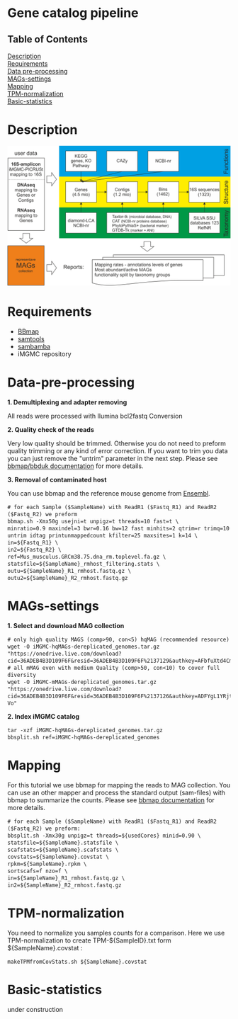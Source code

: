 # Gene catalog pipeline

## Table of Contents

[Description](#Description)  
[Requirements](#Requirements)  
[Data pre-processing](#Data-pre-processing)  
[MAGs-settings](#MAGs-settings)  
[Mapping](#Mapping)  
[TPM-normalization](#TPM-normalization)  
[Basic-statistics](#Basic-statistics)  

# Description

![iMGMC-pipeline](/images/pipeline.png)

# Requirements
* [BBmap](https://sourceforge.net/projects/bbmap/)
* [samtools](http://samtools.sourceforge.net/)
* [sambamba](http://lomereiter.github.io/sambamba/)
* iMGMC repository


# Data-pre-processing

**1. Demultiplexing and adapter removing**

All reads were processed with Ilumina bcl2fastq Conversion

**2. Quality check of the reads**

Very low quality should be trimmed. Otherwise you do not need to preform quality trimming or any kind of error correction. If you want to trim you data you can just remove the "untrim" parameter in the next step. Please see [bbmap/bbduk documentation](https://jgi.doe.gov/data-and-tools/bbtools/bb-tools-user-guide) for more details.

**3. Removal of contaminated host**

You can use bbmap and the reference mouse genome from [Ensembl](http://www.ensembl.org/Mus_musculus/Info/Index).

    # for each Sample ($SampleName) with ReadR1 ($Fastq_R1) and ReadR2 ($Fastq_R2) we preform
    bbmap.sh -Xmx50g usejni=t unpigz=t threads=10 fast=t \
    minratio=0.9 maxindel=3 bwr=0.16 bw=12 fast minhits=2 qtrim=r trimq=10 untrim idtag printunmappedcount kfilter=25 maxsites=1 k=14 \
    in=${Fastq_R1} \
    in2=${Fastq_R2} \
    ref=Mus_musculus.GRCm38.75.dna_rm.toplevel.fa.gz \
    statsfile=${SampleName}_rmhost_filtering.stats \
    outu=${SampleName}_R1_rmhost.fastq.gz \
    outu2=${SampleName}_R2_rmhost.fastq.gz

# MAGs-settings

**1. Select and download MAG collection**

    # only high quality MAGS (comp>90, con<5) hqMAG (recommended resource)
	wget -O iMGMC-hqMAGs-dereplicated_genomes.tar.gz "https://onedrive.live.com/download?cid=36ADEB4B3D109F6F&resid=36ADEB4B3D109F6F%2137129&authkey=AFbfuXtd4Cm9kHQ"
	# all mMAG even with medium Quality (comp>50, con<10) to cover full diversity
	wget -O iMGMC-mMAGs-dereplicated_genomes.tar.gz "https://onedrive.live.com/download?cid=36ADEB4B3D109F6F&resid=36ADEB4B3D109F6F%2137126&authkey=ADFYgL1YRjtb-Vo"
	

**2. Index iMGMC catalog**

	tar -xzf iMGMC-hqMAGs-dereplicated_genomes.tar.gz
    bbsplit.sh ref=iMGMC-hqMAGs-dereplicated_genomes


# Mapping

For this tutorial we use bbmap for mapping the reads to MAG collection. You can use an other mapper and process the standard output (sam-files) with bbmap to summarize the counts. Please see [bbmap documentation](https://jgi.doe.gov/data-and-tools/bbtools/bb-tools-user-guide) for more details.

    # for each Sample ($SampleName) with ReadR1 ($Fastq_R1) and ReadR2 ($Fastq_R2) we preform:
    bbsplit.sh -Xmx30g unpigz=t threads=${usedCores} minid=0.90 \
    statsfile=${SampleName}.statsfile \
    scafstats=${SampleName}.scafstats \
    covstats=${SampleName}.covstat \
    rpkm=${SampleName}.rpkm \
    sortscafs=f nzo=f \
    in=${SampleName}_R1_rmhost.fastq.gz \
    in2=${SampleName}_R2_rmhost.fastq.gz


# TPM-normalization
You need to normalize you samples counts for a comparison. Here we use TPM-normalization to create TPM-${SampleID}.txt form ${SampleName}.covstat :

    makeTPMfromCovStats.sh ${SampleName}.covstat


# Basic-statistics

under construction


